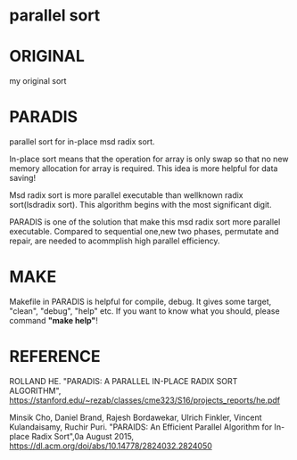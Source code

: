 # parallel sort
# ORIGINAL
 my original sort

# PARADIS
parallel sort for in-place msd radix sort.

In-place sort means that the operation for array is only swap so that no new memory allocation for array is required. This idea is more helpful for data saving!

Msd radix sort is more parallel executable than wellknown radix sort(lsdradix sort). This algorithm begins with the most significant digit.

PARADIS is one of the solution that make this msd radix sort more parallel executable. Compared to sequential one,new two phases, permutate and repair, are needed to acommplish high parallel efficiency.

# MAKE
Makefile in PARADIS is helpful for compile, debug. It gives some target, "clean", "debug", "help" etc.
If you want to know what you should, please command **"make help"**!

# REFERENCE
ROLLAND HE. "PARADIS: A PARALLEL IN-PLACE RADIX SORT ALGORITHM", https://stanford.edu/~rezab/classes/cme323/S16/projects_reports/he.pdf

Minsik Cho, Daniel Brand, Rajesh Bordawekar, Ulrich Finkler, Vincent Kulandaisamy, Ruchir Puri. "PARAIDS: An Efficient Parallel Algorithm for In-place Radix Sort",0a August 2015, https://dl.acm.org/doi/abs/10.14778/2824032.2824050